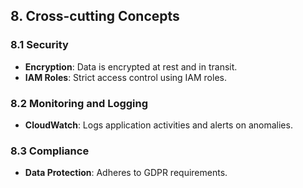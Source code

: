 ## 8. Cross-cutting Concepts

### 8.1 Security
- **Encryption**: Data is encrypted at rest and in transit.
- **IAM Roles**: Strict access control using IAM roles.

### 8.2 Monitoring and Logging
- **CloudWatch**: Logs application activities and alerts on anomalies.

### 8.3 Compliance
- **Data Protection**: Adheres to GDPR requirements.